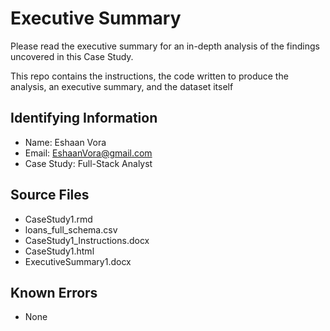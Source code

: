 # Executive Summary

Please read the executive summary for an in-depth analysis of the findings uncovered in this Case Study.

This repo contains the instructions, the code written to produce the analysis, an executive summary, and the dataset itself

## Identifying Information
* Name: Eshaan Vora
* Email: EshaanVora@gmail.com
* Case Study: Full-Stack Analyst
 
## Source Files

* CaseStudy1.rmd
* loans_full_schema.csv
* CaseStudy1_Instructions.docx
* CaseStudy1.html
* ExecutiveSummary1.docx

## Known Errors

* None